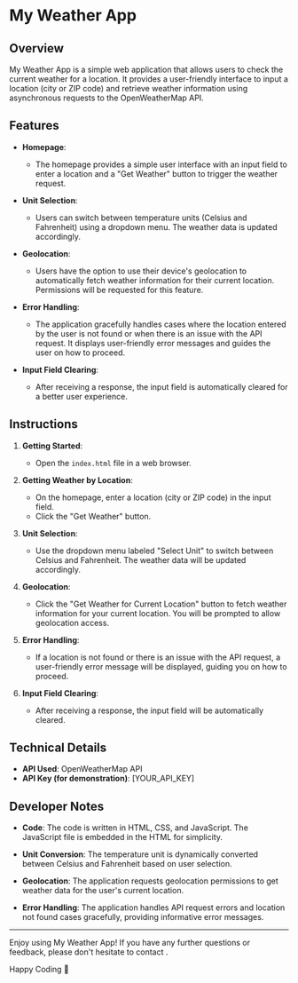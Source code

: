 # My Weather App

## Overview

My Weather App is a simple web application that allows users to check the current weather for a location. It provides a user-friendly interface to input a location (city or ZIP code) and retrieve weather information using asynchronous requests to the OpenWeatherMap API.

## Features

- **Homepage**:

  - The homepage provides a simple user interface with an input field to enter a location and a "Get Weather" button to trigger the weather request.

- **Unit Selection**:

  - Users can switch between temperature units (Celsius and Fahrenheit) using a dropdown menu. The weather data is updated accordingly.

- **Geolocation**:

  - Users have the option to use their device's geolocation to automatically fetch weather information for their current location. Permissions will be requested for this feature.

- **Error Handling**:

  - The application gracefully handles cases where the location entered by the user is not found or when there is an issue with the API request. It displays user-friendly error messages and guides the user on how to proceed.

- **Input Field Clearing**:
  - After receiving a response, the input field is automatically cleared for a better user experience.

## Instructions

1. **Getting Started**:

   - Open the `index.html` file in a web browser.

2. **Getting Weather by Location**:

   - On the homepage, enter a location (city or ZIP code) in the input field.
   - Click the "Get Weather" button.

3. **Unit Selection**:

   - Use the dropdown menu labeled "Select Unit" to switch between Celsius and Fahrenheit. The weather data will be updated accordingly.

4. **Geolocation**:

   - Click the "Get Weather for Current Location" button to fetch weather information for your current location. You will be prompted to allow geolocation access.

5. **Error Handling**:

   - If a location is not found or there is an issue with the API request, a user-friendly error message will be displayed, guiding you on how to proceed.

6. **Input Field Clearing**:
   - After receiving a response, the input field will be automatically cleared.

## Technical Details

- **API Used**: OpenWeatherMap API
- **API Key (for demonstration)**: [YOUR_API_KEY]

## Developer Notes

- **Code**: The code is written in HTML, CSS, and JavaScript. The JavaScript file is embedded in the HTML for simplicity.

- **Unit Conversion**: The temperature unit is dynamically converted between Celsius and Fahrenheit based on user selection.

- **Geolocation**: The application requests geolocation permissions to get weather data for the user's current location.

- **Error Handling**: The application handles API request errors and location not found cases gracefully, providing informative error messages.

---

Enjoy using My Weather App! If you have any further questions or feedback, please don't hesitate to contact .

Happy Coding 💓
